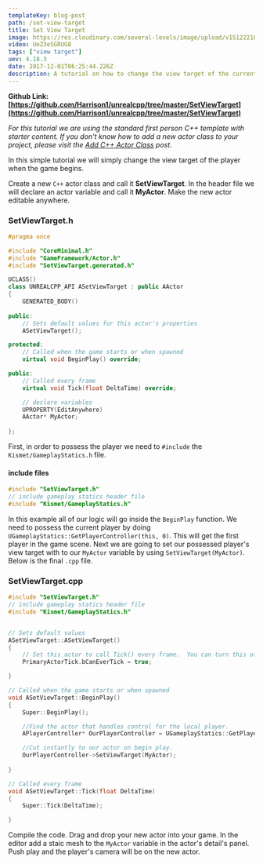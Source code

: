 ```yaml
---
templateKey: blog-post
path: /set-view-target
title: Set View Target
image: https://res.cloudinary.com/several-levels/image/upload/v1512221876/set-view-target_xnz2ah.jpg
video: UeZ3eSGRUG8
tags: ["view target"]
uev: 4.18.3
date: 2017-12-01T06:25:44.226Z
description: A tutorial on how to change the view target of the current player.
---
```

**Github Link: [https://github.com/Harrison1/unrealcpp/tree/master/SetViewTarget](https://github.com/Harrison1/unrealcpp/tree/master/SetViewTarget)**

*For this tutorial we are using the standard first person C++ template with starter content. If you don't know how to add a new actor class to your project, please visit the [Add C++ Actor Class](/add-actor-class) post.*

In this simple tutorial we will simply change the view target of the player when the game begins. 

Create a new `C++` actor class and call it **SetViewTarget**. In the header file we will declare an actor variable and call it **MyActor**. Make the new actor editable anywhere.

### SetViewTarget.h
```cpp
#pragma once

#include "CoreMinimal.h"
#include "GameFramework/Actor.h"
#include "SetViewTarget.generated.h"

UCLASS()
class UNREALCPP_API ASetViewTarget : public AActor
{
	GENERATED_BODY()
	
public:	
	// Sets default values for this actor's properties
	ASetViewTarget();

protected:
	// Called when the game starts or when spawned
	virtual void BeginPlay() override;

public:	
	// Called every frame
	virtual void Tick(float DeltaTime) override;

	// declare variables
	UPROPERTY(EditAnywhere)
	AActor* MyActor;
	
};
```

First, in order to possess the player we need to `#include` the `Kismet/GameplayStatics.h` file.

#### include files
```cpp
#include "SetViewTarget.h"
// include gameplay statics header file
#include "Kismet/GameplayStatics.h"
```

In this example all of our logic will go inside the `BeginPlay` function. We need to possess the current player by doing `UGameplayStatics::GetPlayerController(this, 0)`. This will get the first player in the game scene. Next we are going to set our possessed player's view target with to our `MyActor` variable by using `SetViewTarget(MyActor)`. Below is the final `.cpp` file.

### SetViewTarget.cpp
```cpp
#include "SetViewTarget.h"
// include gameplay statics header file
#include "Kismet/GameplayStatics.h"


// Sets default values
ASetViewTarget::ASetViewTarget()
{
 	// Set this actor to call Tick() every frame.  You can turn this off to improve performance if you don't need it.
	PrimaryActorTick.bCanEverTick = true;

}

// Called when the game starts or when spawned
void ASetViewTarget::BeginPlay()
{
	Super::BeginPlay();

	//Find the actor that handles control for the local player.
	APlayerController* OurPlayerController = UGameplayStatics::GetPlayerController(this, 0);

	//Cut instantly to our actor on begin play.
	OurPlayerController->SetViewTarget(MyActor);
	
}

// Called every frame
void ASetViewTarget::Tick(float DeltaTime)
{
	Super::Tick(DeltaTime);

}
```

Compile the code. Drag and drop your new actor into your game. In the editor add a staic mesh to the `MyActor` variable in the actor's detail's panel. Push play and the player's camera will be on the new actor. 
